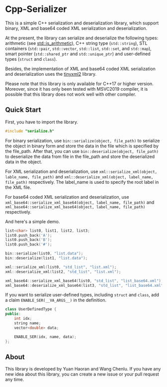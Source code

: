 # Cpp-Serializer

This is a simple C++ serialization and deserialization library, which support binary, XML and base64 coded XML serialization and deserialization. 

At the present, the library can serialize and deserialize the following types: arithmetic (see [std::is_arithmetic](https://en.cppreference.com/w/cpp/types/is_arithmetic)), C++ string type (`std::string`), STL containers (`std::pair`, `std::vector`, `std::list`, `std::set`, and `std::map`), smart pointer (`std::shared_ptr` and `std::unique_ptr`) and user-defined types (`struct` and `class`).

Besides, the implementation of XML and base64 coded XML serialization and deserialization uses the [tinyxml2](https://github.com/leethomason/tinyxml2) library.

Please note that this library is only available for C++17 or higher version. Moreover, since it has only been tested with MSVC2019 compiler, it is possible that this library does not work well with other compiler.

## Quick Start

First, you have to import the library.

```c++
#include "serialize.h"
```

For binary serialization, use `bin::serialize(object, file_path)` to serialize the object in binary form and store the data in the file which is specified by the file_path. After that, you can use `bin::deserialize(object, file_path)` to deserialize the data from file in the file_path and store the deserialized data in the object. 

For XML serialization and deserialization, use `xml::serialize_xml(object, lable_name, file_path)` and `xml::deserialize_xml(object, label_name, file_path)` respectively. The label_name is used to specify the root label in the XML file.

For base64 coded XML serialization and deserialization, use `xml_base64::serialize_xml_base64(object, label_name, file_path)` and `xml_base64::serialize_xml_base64(object, label_name, file_path)` respectively.

And here's a simple demo.

```c++
list<char> list0, list1, list2, list3;
list0.push_back('A');
list0.push_back('B');
list0.push_back('#');

bin::serialize(list0, "list.data");
bin::deserialize(list1, "list.data");

xml::serialize_xml(list0, "std_list", "list.xml");
xml::deserialize_xml(list2, "std_list", "list.xml");

xml_base64::serialize_xml_base64(list0, "std_list", "list_base64.xml");
xml_base64::deserialize_xml_base64(list3, "std_list", "list_base64.xml");
```

If you want to serialize user-defined types, including `struct` and `class`, add a claim `ENABLE_SER(__VA_ARGS__)` in the definition.

```c++
class UserDefinedType {
public:
    int idx;
	string name;
	vector<double> data;

	ENABLE_SER(idx, name, data);
};
```

## About

This library is developed by Yuan Haoran and Wang Chenlu. If you have any new idea about this library, you can create a new issue or  your pull request any time.